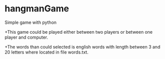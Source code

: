 # hangmanGame
 Simple game with python

+This game could be played either between two players or between one player and computer.

+The words than could selected is english words with length between 3 and 20 letters where located in file words.txt.